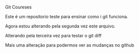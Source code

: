 Git Coureses

Este é um repositorio teste para ensinar como i git funciona.

Agora estou alterando pela segunda vez este arquivo.


Alterando pela terceira vez para testar o git diff


Mais uma alteração para podermos ver as mudanças no github